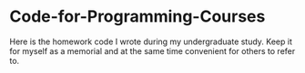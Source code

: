 # Code-for-Programming-Courses
Here is the homework code I wrote during my undergraduate study. Keep it for myself as a memorial and at the same time convenient for others to refer to.
